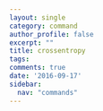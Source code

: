 ```yaml
---
layout: single
category: command
author_profile: false
excerpt: ""
title: crossentropy
tags:
comments: true
date: '2016-09-17'
sidebar:
  nav: "commands"
---
```

